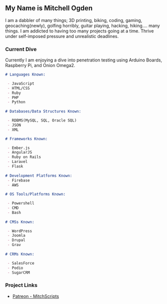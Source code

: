 ## My Name is Mitchell Ogden

I am a dabbler of many things; 3D printing, biking, coding, gaming, geocaching(newly), golfing horribly, guitar playing, hacking, hiking.... many things. I am addicted to having too many projects going at a time. Thrive under self-imposed pressure and unrealistic deadlines. 

### Current Dive

Currently I am enjoying a dive into penetration testing using Arduino Boards, Raspberry Pi, and Onion Omega2.

```markdown
# Languages Known:

 - JavaScript
 - HTML/CSS
 - Ruby
 - PHP
 - Python
 
# Databases/Data Structures Known:

 - RDBMS(MySQL, SQL, Oracle SQL)
 - JSON
 - XML

# Frameworks Known:

 - Ember.js
 - AngularJS
 - Ruby on Rails
 - Laravel
 - Flask
 
# Development Platforms Known:
 - Firebase
 - AWS
 
# OS Tools/Platforms Known:

 - Powershell
 - CMD
 - Bash
 
# CMSs Known:

 - WordPress
 - Joomla
 - Drupal
 - Grav
 
# CRMs Known:

 - SalesForce
 - Podio
 - SugarCRM
```

### Project Links
 - [Patreon - MitchScripts](https://www.patreon.com/mitchscripts)
